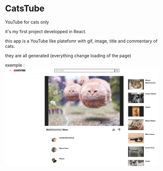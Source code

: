 # CatsTube
YouTube for cats only

it's my first project developped in React.

this app is a YouTube like platefomr with gif, image, title and commentary of cats.

they are all generated (everything change loading of the page)

exemple :
![image](capture.JPG)
